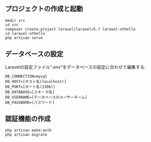 ## プロジェクトの作成と起動

```
mkdir src
cd src
composer create-project laravel/laravel=5.7 laravel-othello
cd laravel-othello
php artisan serve
```

## データベースの設定

Laravelの設定ファイル".env"をデータベースの設定に合わせて編集する．

```
DB_CONNECTION=mysql
DB_HOST=[ホスト名(localhost)]
DB_PORT=[ポート名(3306)]
DB_DATABASE=[スキーマ名]
DB_USERNAME=[データベースのユーザーネーム]
DB_PASSWORD=[パスワード]
```

## 認証機能の作成

```
php artisan make:auth
php artisan migrate
```